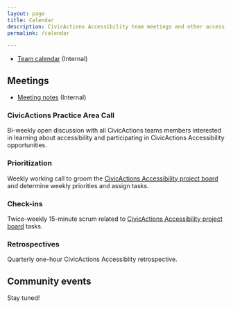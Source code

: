 ```yaml
---
layout: page
title: Calendar
description: CivicActions Accessibility team meetings and other accessibility-related events.
permalink: /calendar

---
```


* [Team calendar](https://calendar.google.com/calendar/u/2?cid=Y2l2aWNhY3Rpb25zLm5ldF81M3VqMDBoNzAzMzRpbTZzY3ZoOGE0dDlhZ0Bncm91cC5jYWxlbmRhci5nb29nbGUuY29t) (Internal)

## Meetings

* [Meeting notes](https://docs.google.com/document/d/1y2yGcxsjEmmr4627nf3O2aGqmIkJrkgcbjRKAz9jSMI/edit?usp=sharing) (Internal)

### CivicActions Practice Area Call

Bi-weekly open discussion with all CivicActions teams members interested in learning about accessibility and participating in CivicActions Accessibility opportunities.

### Prioritization

Weekly working call to groom the [CivicActions Accessibility project board](https://github.com/CivicActions/accessibility/projects/1) and determine weekly priorities and assign tasks.

### Check-ins

Twice-weekly 15-minute scrum related to [CivicActions Accessibility project board](https://github.com/CivicActions/accessibility/projects/1) tasks.

### Retrospectives

Quarterly one-hour CivicActions Accessiblity retrospective.

## Community events

Stay tuned!

